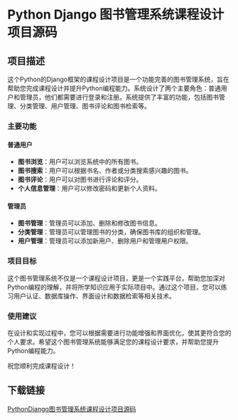 # Python Django 图书管理系统课程设计项目源码

## 项目描述

这个Python的Django框架的课程设计项目是一个功能完善的图书管理系统，旨在帮助您完成课程设计并提升Python编程能力。系统设计了两个主要角色：普通用户和管理员，他们都需要进行登录和注册。系统提供了丰富的功能，包括图书管理、分类管理、用户管理、图书评论和图书检索等。

### 主要功能

#### 普通用户
- **图书浏览**：用户可以浏览系统中的所有图书。
- **图书搜索**：用户可以根据书名、作者或分类搜索感兴趣的图书。
- **图书评论**：用户可以对图书进行评论和评分。
- **个人信息管理**：用户可以修改密码和更新个人资料。

#### 管理员
- **图书管理**：管理员可以添加、删除和修改图书信息。
- **分类管理**：管理员可以管理图书的分类，确保图书库的组织和管理。
- **用户管理**：管理员可以添加新用户、删除用户和管理用户权限。

### 项目目标

这个图书管理系统不仅是一个课程设计项目，更是一个实践平台，帮助您加深对Python编程的理解，并将所学知识应用于实际项目中。通过这个项目，您可以练习用户认证、数据库操作、界面设计和数据检索等相关技术。

### 使用建议

在设计和实现过程中，您可以根据需要进行功能增强和界面优化，使其更符合您的个人要求。希望这个图书管理系统能够满足您的课程设计要求，并帮助您提升Python编程能力。

祝您顺利完成课程设计！

## 下载链接

[PythonDjango图书管理系统课程设计项目源码](https://pan.quark.cn/s/81487a40dd58)